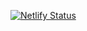 [![Netlify Status](https://api.netlify.com/api/v1/badges/7990488f-86af-4274-a0d0-0a932e6f59be/deploy-status)](https://app.netlify.com/sites/oyass/deploys)
